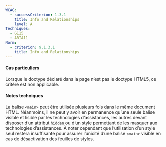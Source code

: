 ```yaml
---
WCAG:
  - successCriterion: 1.3.1
    title: Info and Relationships
    level: A
Techniques:
  - G115
  - ARIA11
Norm:
  - criterion: 9.1.3.1
    title: Info and Relationships
---
```


#### Cas particuliers

Lorsque le doctype déclaré dans la page n’est pas le doctype HTML5, ce critère est non applicable.

#### Notes techniques

La balise `<main>` peut être utilisée plusieurs fois dans le même document HTML. Néanmoins, il ne peut y avoir en permanence qu’une seule balise visible et lisible par les technologies d’assistances, les autres devant disposer d’un attribut `hidden` ou d’un style permettant de les masquer aux technologies d’assistances. À noter cependant que l’utilisation d’un style seul restera insuffisante pour assurer l’unicité d’une balise `<main>` visible en cas de désactivation des feuilles de styles.
